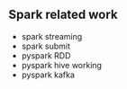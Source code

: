 ## Spark related work 
- spark streaming
- spark submit
- pyspark RDD
- pyspark hive working
- pyspark kafka 
